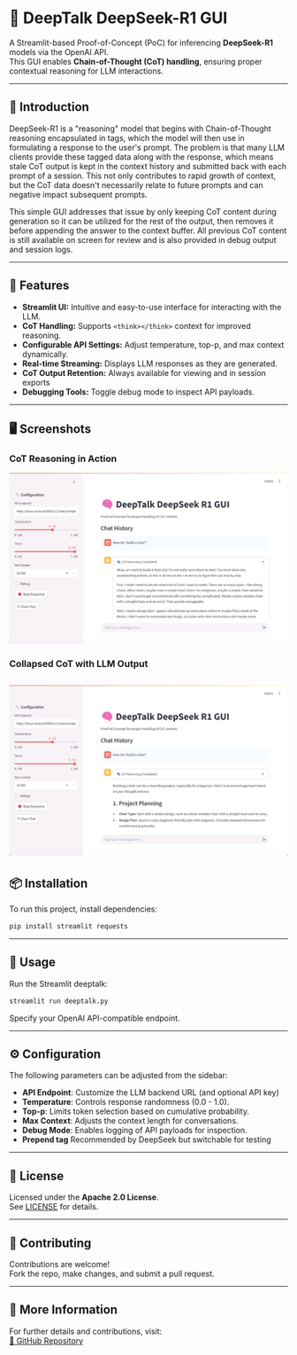 # 🧠 DeepTalk DeepSeek-R1 GUI

A Streamlit-based Proof-of-Concept (PoC) for inferencing **DeepSeek-R1** models via the OpenAI API.  
This GUI enables **Chain-of-Thought (CoT) handling**, ensuring proper contextual reasoning for LLM interactions.

---

## 📖 Introduction

DeepSeek-R1 is a "reasoning" model that begins with Chain-of-Thought reasoning encapsulated in <think></think> tags, which the model will then use in formulating a response to the user's prompt. The problem is that many LLM clients provide these tagged data along with the response, which means stale CoT output is kept in the context history and submitted back with each prompt of a session. This not only contributes to rapid growth of context, but the CoT data doesn't necessarily relate to future prompts and can negative impact subsequent prompts.

This simple GUI addresses that issue by only keeping CoT content during generation so it can be utilized for the rest of the output, then removes it before appending the answer to the context buffer. All previous CoT content is still available on screen for review and is also provided in debug output and session logs.

---

## 🚀 Features
- **Streamlit UI:** Intuitive and easy-to-use interface for interacting with the LLM.
- **CoT Handling:** Supports `<think></think>` context for improved reasoning.
- **Configurable API Settings:** Adjust temperature, top-p, and max context dynamically.
- **Real-time Streaming:** Displays LLM responses as they are generated.
- **CoT Output Retention:** Always available for viewing and in session exports
- **Debugging Tools:** Toggle debug mode to inspect API payloads.

---

## 🖥 Screenshots

### CoT Reasoning in Action
![CoT in Action](screenshot_DeepTalk_CoT_open.png)

### Collapsed CoT with LLM Output
![LLM Output](screenshot_DeepTalk_CoT_closed.png)
---

## 📦 Installation
To run this project, install dependencies:

```sh
pip install streamlit requests
```

---

## 🏃 Usage
Run the Streamlit deeptalk:

```sh
streamlit run deeptalk.py
```

Specify your OpenAI API-compatible endpoint.

---

## ⚙️ Configuration
The following parameters can be adjusted from the sidebar:
- **API Endpoint**: Customize the LLM backend URL (and optional API key)
- **Temperature**: Controls response randomness (0.0 - 1.0).
- **Top-p**: Limits token selection based on cumulative probability.
- **Max Context**: Adjusts the context length for conversations.
- **Debug Mode**: Enables logging of API payloads for inspection.
- **Prepend <think> tag** Recommended by DeepSeek but switchable for testing


---

## 📜 License
Licensed under the **Apache 2.0 License**.  
See [LICENSE](LICENSE) for details.

---

## 🤝 Contributing
Contributions are welcome!  
Fork the repo, make changes, and submit a pull request.

---

## 🔗 More Information
For further details and contributions, visit:  
[🔗 GitHub Repository](https://github.com/AightBits/DeepTalk)
